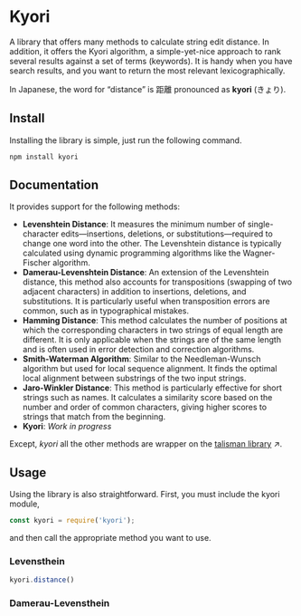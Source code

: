 # Kyori

A library that offers many methods to calculate string edit distance.
In addition, it offers the Kyori algorithm, a simple-yet-nice approach to rank
several results against a set of terms (keywords). It is handy when you have search 
results, and you want to return the most relevant lexicographically.

In Japanese, the word for “distance” is 距離 pronounced as **kyori** (きょり).

## Install

Installing the library is simple, just run the following command.

```bash
npm install kyori
```

## Documentation

It provides support for the following methods:

* **Levenshtein Distance**: It measures the minimum number of single-character edits—insertions, deletions, or substitutions—required to change one word into the other. The Levenshtein distance is typically calculated using dynamic programming algorithms like the Wagner-Fischer algorithm.
* **Damerau-Levenshtein Distance**: An extension of the Levenshtein distance, this method also accounts for transpositions (swapping of two adjacent characters) in addition to insertions, deletions, and substitutions. It is particularly useful when transposition errors are common, such as in typographical mistakes.
* **Hamming Distance**: This method calculates the number of positions at which the corresponding characters in two strings of equal length are different. It is only applicable when the strings are of the same length and is often used in error detection and correction algorithms.
* **Smith-Waterman Algorithm**: Similar to the Needleman-Wunsch algorithm but used for local sequence alignment. It finds the optimal local alignment between substrings of the two input strings.
* **Jaro-Winkler Distance**: This method is particularly effective for short strings such as names. It calculates a similarity score based on the number and order of common characters, giving higher scores to strings that match from the beginning.
* **Kyori**: *Work in progress*

Except, *kyori* all the other methods are wrapper on the [talisman library](https://yomguithereal.github.io/talisman/) ↗.

## Usage

Using the library is also straightforward. First, you must include the kyori module,

```javascript
const kyori = require('kyori');
```

and then call the appropriate method you want to use.

### Levensthein



```javascript
kyori.distance()
```

### Damerau-Levensthein
